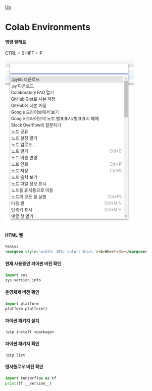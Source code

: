[Up](index.md)

# Colab Environments

#### 명령 팔레트

CTRL + SHIFT + P

![1529588524618](command_palette.png)

#### HTML 쎌

```html
%%html
<marquee style='width: 30%; color: blue;'><b>Whee!</b></marquee>
```

#### 현재 사용중인 파이썬 버전 확인

```python
import sys
sys.version_info
```

#### 운영체제 버전 확인

```python
import platform
platform.platform()
```

####  파이썬 패키지 설치

```shell
!pip install <package>
```

#### 파이썬 패키지 확인

```shell
!pip list
```

#### 텐서플로우 버전 확인

```python
import tensorflow as tf
print(tf.__version__)
```


